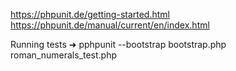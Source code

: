 https://phpunit.de/getting-started.html https://phpunit.de/manual/current/en/index.html

Running tests
➜ pphpunit --bootstrap bootstrap.php roman_numerals_test.php
